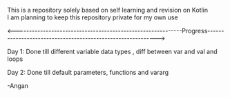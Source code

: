 This is a repository solely based on self learning and revision on Kotlin<br>
I am planning to keep this repository private for my own use <br>

<------------------------------------------------------------Progress------------------------------------------------------------> <br>

Day 1: Done till different variable data types , diff between var and val and loops

Day 2: Done till default parameters, functions and vararg 

-Angan